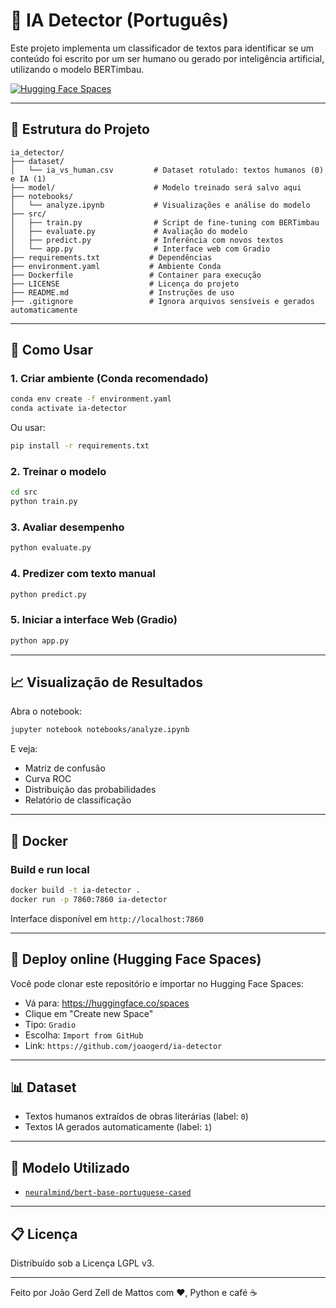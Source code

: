 # 🧠 IA Detector (Português)

Este projeto implementa um classificador de textos para identificar se um conteúdo foi escrito por um ser humano ou gerado por inteligência artificial, utilizando o modelo BERTimbau.

[![Hugging Face Spaces](https://img.shields.io/badge/demo-online-blue?logo=huggingface)](https://huggingface.co/spaces/joaogerd/ia-detector)

---

## 📂 Estrutura do Projeto

```
ia_detector/
├── dataset/
│   └── ia_vs_human.csv         # Dataset rotulado: textos humanos (0) e IA (1)
├── model/                      # Modelo treinado será salvo aqui
├── notebooks/
│   └── analyze.ipynb           # Visualizações e análise do modelo
├── src/
│   ├── train.py                # Script de fine-tuning com BERTimbau
│   ├── evaluate.py             # Avaliação do modelo
│   ├── predict.py              # Inferência com novos textos
│   └── app.py                  # Interface web com Gradio
├── requirements.txt           # Dependências
├── environment.yaml           # Ambiente Conda
├── Dockerfile                 # Container para execução
├── LICENSE                    # Licença do projeto
├── README.md                  # Instruções de uso
├── .gitignore                 # Ignora arquivos sensíveis e gerados automaticamente
```

---

## 🚀 Como Usar

### 1. Criar ambiente (Conda recomendado)
```bash
conda env create -f environment.yaml
conda activate ia-detector
```

Ou usar:
```bash
pip install -r requirements.txt
```

### 2. Treinar o modelo
```bash
cd src
python train.py
```

### 3. Avaliar desempenho
```bash
python evaluate.py
```

### 4. Predizer com texto manual
```bash
python predict.py
```

### 5. Iniciar a interface Web (Gradio)
```bash
python app.py
```

---

## 📈 Visualização de Resultados
Abra o notebook:
```bash
jupyter notebook notebooks/analyze.ipynb
```
E veja:
- Matriz de confusão
- Curva ROC
- Distribuição das probabilidades
- Relatório de classificação

---

## 🐳 Docker

### Build e run local
```bash
docker build -t ia-detector .
docker run -p 7860:7860 ia-detector
```

Interface disponível em `http://localhost:7860`

---

## 🧪 Deploy online (Hugging Face Spaces)

Você pode clonar este repositório e importar no Hugging Face Spaces:
- Vá para: https://huggingface.co/spaces
- Clique em "Create new Space"
- Tipo: `Gradio`
- Escolha: `Import from GitHub`
- Link: `https://github.com/joaogerd/ia-detector`

---

## 📊 Dataset
- Textos humanos extraídos de obras literárias (label: `0`)
- Textos IA gerados automaticamente (label: `1`)

---

## 🤖 Modelo Utilizado
- [`neuralmind/bert-base-portuguese-cased`](https://huggingface.co/neuralmind/bert-base-portuguese-cased)

---

## 📋 Licença
Distribuído sob a Licença LGPL v3.

---

Feito por João Gerd Zell de Mattos com ❤️, Python e café ☕
